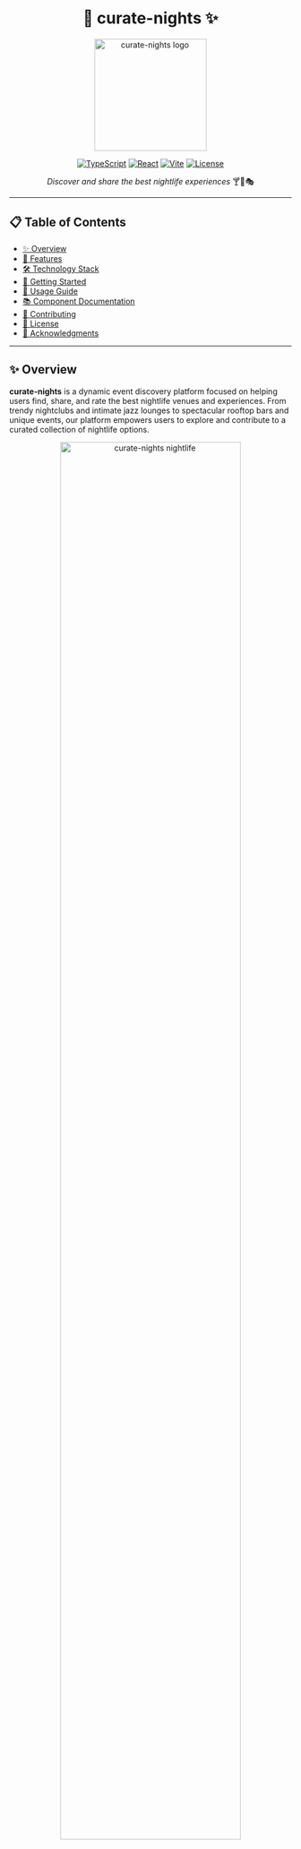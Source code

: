 <div align="center">
  
  # 🌙 curate-nights ✨

  <img src="./public/favicon.ico" alt="curate-nights logo" width="200"/>
  
  [![TypeScript](https://img.shields.io/badge/TypeScript-5.5.3-blue.svg)](https://www.typescriptlang.org/)
  [![React](https://img.shields.io/badge/React-18.3.1-blue.svg)](https://reactjs.org/)
  [![Vite](https://img.shields.io/badge/Vite-5.4.1-646CFF.svg)](https://vitejs.dev/)
  [![License](https://img.shields.io/badge/License-MIT-green.svg)](./LICENSE)
  
  *Discover and share the best nightlife experiences* 🍸🎵🎭
  
  </div>
  
  ---
  
  ## 📋 Table of Contents
  
  - [✨ Overview](#-overview)
  - [🚀 Features](#-features)
  - [🛠️ Technology Stack](#️-technology-stack)
  - [🏁 Getting Started](#-getting-started)
  - [📖 Usage Guide](#-usage-guide)
  - [📚 Component Documentation](#-component-documentation)
  - [🤝 Contributing](#-contributing)
  - [📄 License](#-license)
  - [👏 Acknowledgments](#-acknowledgments)
  
  ---
  
  ## ✨ Overview
  
  **curate-nights** is a dynamic event discovery platform focused on helping users find, share, and rate the best nightlife venues and experiences. From trendy nightclubs and intimate jazz lounges to spectacular rooftop bars and unique events, our platform empowers users to explore and contribute to a curated collection of nightlife options.
  
  <div align="center">
  <img src="https://images.unsplash.com/photo-1566737236500-c8ac43014a67?crop=entropy&cs=tinysrgb&fit=crop&fm=jpg&h=400&ixid=MnwxfDB8MXxyYW5kb218MHx8bmlnaHRsaWZlfHx8fHx8MTY4NTY0NzYwMQ&ixlib=rb-4.0.3&q=80&w=800" alt="curate-nights nightlife" width="80%"/>
  
  *Discover vibrant nightlife experiences with curate-nights*
  </div>
  
  ---
  
  ## 🚀 Features
  
  - 🎭 **Venue Discovery** - Browse a curated selection of nightclubs, bars, lounges, and special events
  - 🏷️ **Category Filtering** - Easily filter venues by categories like Nightclubs, Lounges, Bars, Shows, and Events
  - ⬆️ **Voting System** - Upvote and downvote venues to help the best places rise to the top
  - ➕ **Submit New Venues** - Share your favorite nightlife spots with the community
  - 🌟 **Detailed Listings** - View rich descriptions and images of each venue
  - 🌓 **Dark/Light Modes** - Browse in your preferred theme for optimal viewing any time of day
  - 📱 **Responsive Design** - Enjoy a seamless experience across all devices
  
  ---
  
  ## 🛠️ Technology Stack
  
  Our platform leverages modern web technologies for a smooth, engaging user experience:
  
  ### Frontend
  - **[React](https://reactjs.org/)** (v18.3.1) - UI library
  - **[TypeScript](https://www.typescriptlang.org/)** (v5.5.3) - Type safety
  - **[Vite](https://vitejs.dev/)** (v5.4.1) - Build tool and dev server
  - **[Tailwind CSS](https://tailwindcss.com/)** - Utility-first CSS framework
  
  ### UI Components
  - **[Radix UI](https://www.radix-ui.com/)** - Unstyled, accessible components
  - **[Recharts](https://recharts.org/)** - Data visualization
  - **[Lucide React](https://lucide.dev/)** - Beautiful, consistent icon set
  - **[Sonner](https://sonner.emilkowal.ski/)** - Toast notifications
  
  ### State Management
  - **Context API** - Lightweight state management
  - **[React Query](https://tanstack.com/query)** - Data fetching and caching

### Form Handling
- **[React Hook Form](https://react-hook-form.com/)** with Zod validation

### Development Tools
- **[ESLint](https://eslint.org/)** (v9.9.0) - Code linting
- **[TypeScript ESLint](https://typescript-eslint.io/)** - TypeScript-specific linting

---

## 🏁 Getting Started

### Prerequisites

- [Node.js](https://nodejs.org/) (v16 or higher)
- [npm](https://www.npmjs.com/) (included with Node.js)

### Installation

1. **Clone the repository**

```bash
git clone https://github.com/aloukikjoshi/curate-nights.git
cd curate-nights
```

2. **Install dependencies**

```bash
npm install
```

3. **Start the development server**

```bash
npm run dev
```

4. **Open your browser**

The application will be available at [http://localhost:8080](http://localhost:8080) (or the port specified in your configuration).

### Build for Production

```bash
npm run build
```

This will generate optimized assets in the `dist` directory.

---

## 📖 Usage Guide

### 🧭 Browsing Nightlife Venues

<div align="center">
  <img src="https://images.unsplash.com/photo-1470337458703-46ad1756a187?ixlib=rb-4.0.3&ixid=M3wxMjA3fDB8MHxwaG90by1wYWdlfHx8fGVufDB8fHx8fA%3D%3D&auto=format&fit=crop&w=800&q=80" alt="Nightlife venue browsing" width="80%"/>
</div>

1. **Explore Venues**: Browse through our curated collection of nightlife venues on the main page
2. **Filter by Category**: Use the category buttons to filter venues by type:
   - Nightclubs
   - Lounges
   - Bars
   - Shows
   - Events

### ⬆️ Voting on Venues

<div align="center">
  <img src="https://images.unsplash.com/photo-1513267048331-5611cad62e41?ixlib=rb-4.0.3&auto=format&fit=crop&w=800&q=80" alt="Voting on venues" width="80%"/>
</div>

Help the community discover the best venues by voting:

- Click 👍 to upvote venues you recommend
- Click 👎 to downvote venues that didn't meet expectations
- Your votes affect the popularity ranking of venues

### ➕ Submitting New Venues

<div align="center">
  <img src="https://images.unsplash.com/photo-1507525428034-b723cf961d3e?ixlib=rb-4.0.3&auto=format&fit=crop&w=800&q=80" alt="Submit new venues" width="80%"/>
</div>

Share your favorite nightlife spots with the community:

1. Click the **Add New** button in the navigation bar
2. Fill out the submission form with:
   - Venue title
   - Detailed description
   - Image URL (for the venue photo)
   - Category selection
   - Your username
3. Submit the form to add your venue to the platform

### 🌓 Theme Switching

Toggle between light and dark modes using the theme toggle in the navigation bar to suit your preference or time of day.

---

## 📚 Component Documentation

### Core Components

#### `<DataProvider />`
- Manages the global state for venues and user interactions
- Handles voting system and content filtering
- Provides context for venue data throughout the application

#### `<VenueCard />`
- Displays individual venue information
- Implements voting functionality
- Renders venue images, descriptions, and metadata

#### `<CategoryFilter />`
- Enables filtering venues by category
- Maintains selected category state
- Provides visual feedback for active filters

#### `<AddVenueForm />`
- Handles new venue submissions
- Implements form validation
- Manages image URL preview

#### `<ThemeToggle />`
- Switches between light and dark modes
- Persists theme preference
- Provides smooth theme transitions

---

## 📄 License

This project is licensed under the Apache License 2.0 - see [APACHE-LICENSE](LICENSE) for details.

## 📞 Contact

GitHub: @aloukikjoshi

<hr>
<div align="center">Made with ❤️ by Aloukik Joshi</div>

